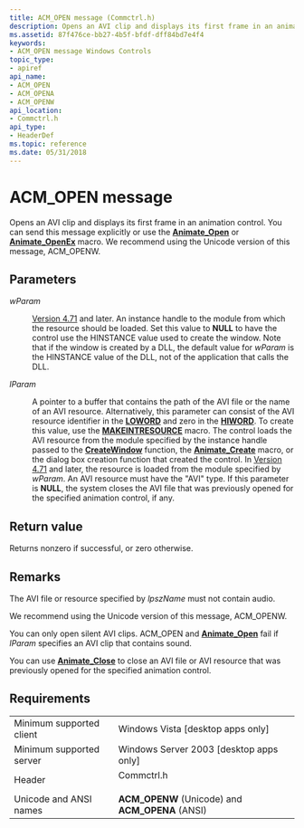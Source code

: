 ```yaml
---
title: ACM_OPEN message (Commctrl.h)
description: Opens an AVI clip and displays its first frame in an animation control. You can send this message explicitly or use the Animate\_Open or Animate\_OpenEx macro. We recommend using the Unicode version of this message, ACM\_OPENW.
ms.assetid: 87f476ce-bb27-4b5f-bfdf-dff84bd7e4f4
keywords:
- ACM_OPEN message Windows Controls
topic_type:
- apiref
api_name:
- ACM_OPEN
- ACM_OPENA
- ACM_OPENW
api_location:
- Commctrl.h
api_type:
- HeaderDef
ms.topic: reference
ms.date: 05/31/2018
---
```


# ACM\_OPEN message

Opens an AVI clip and displays its first frame in an animation control. You can send this message explicitly or use the [**Animate\_Open**](/windows/desktop/api/Commctrl/nf-commctrl-animate_open) or [**Animate\_OpenEx**](/windows/desktop/api/Commctrl/nf-commctrl-animate_openex) macro. We recommend using the Unicode version of this message, ACM\_OPENW.

## Parameters

<dl> <dt>

*wParam* 
</dt> <dd>

[Version 4.71](common-control-versions.md) and later. An instance handle to the module from which the resource should be loaded. Set this value to **NULL** to have the control use the HINSTANCE value used to create the window. Note that if the window is created by a DLL, the default value for *wParam* is the HINSTANCE value of the DLL, not of the application that calls the DLL.

</dd> <dt>

*lParam* 
</dt> <dd>

A pointer to a buffer that contains the path of the AVI file or the name of an AVI resource. Alternatively, this parameter can consist of the AVI resource identifier in the [**LOWORD**](https://docs.microsoft.com/previous-versions/windows/desktop/legacy/ms632659(v=vs.85)) and zero in the [**HIWORD**](https://docs.microsoft.com/previous-versions/windows/desktop/legacy/ms632657(v=vs.85)). To create this value, use the [**MAKEINTRESOURCE**](https://docs.microsoft.com/windows/desktop/api/winuser/nf-winuser-makeintresourcea) macro. The control loads the AVI resource from the module specified by the instance handle passed to the [**CreateWindow**](https://docs.microsoft.com/windows/desktop/api/winuser/nf-winuser-createwindowa) function, the [**Animate\_Create**](/windows/desktop/api/Commctrl/nf-commctrl-animate_create) macro, or the dialog box creation function that created the control. In [Version 4.71](common-control-versions.md) and later, the resource is loaded from the module specified by *wParam*. An AVI resource must have the "AVI" type. If this parameter is **NULL**, the system closes the AVI file that was previously opened for the specified animation control, if any.

</dd> </dl>

## Return value

Returns nonzero if successful, or zero otherwise.

## Remarks

The AVI file or resource specified by *lpszName* must not contain audio.

We recommend using the Unicode version of this message, ACM\_OPENW.

You can only open silent AVI clips. ACM\_OPEN and [**Animate\_Open**](/windows/desktop/api/Commctrl/nf-commctrl-animate_open) fail if *lParam* specifies an AVI clip that contains sound.

You can use [**Animate\_Close**](/windows/desktop/api/Commctrl/nf-commctrl-animate_close) to close an AVI file or AVI resource that was previously opened for the specified animation control.

## Requirements



|                                     |                                                                                       |
|-------------------------------------|---------------------------------------------------------------------------------------|
| Minimum supported client<br/> | Windows Vista \[desktop apps only\]<br/>                                        |
| Minimum supported server<br/> | Windows Server 2003 \[desktop apps only\]<br/>                                  |
| Header<br/>                   | <dl> <dt>Commctrl.h</dt> </dl> |
| Unicode and ANSI names<br/>   | **ACM\_OPENW** (Unicode) and **ACM\_OPENA** (ANSI)<br/>                         |



 

 






